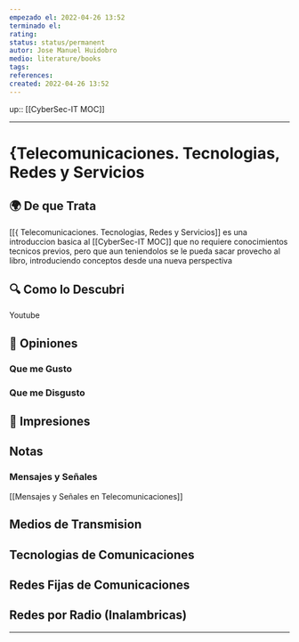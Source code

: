 ```yaml
---
empezado el: 2022-04-26 13:52
terminado el:
rating:
status: status/permanent
autor: Jose Manuel Huidobro
medio: literature/books 
tags:
references:
created: 2022-04-26 13:52
---
```

up:: [[CyberSec-IT MOC]]
___
# {Telecomunicaciones. Tecnologias, Redes y Servicios
## 🌍 De que Trata
[[{ Telecomunicaciones. Tecnologias, Redes y Servicios]] es una introduccion basica al [[CyberSec-IT MOC]] que no requiere conocimientos tecnicos previos, pero que aun teniendolos se le pueda sacar provecho al libro, introduciendo conceptos desde una nueva perspectiva  

## 🔍 Como lo Descubri
Youtube

## 🧠 Opiniones

### Que me Gusto

### Que me Disgusto

## 🎨 Impresiones

## Notas
### Mensajes y Señales
[[Mensajes y Señales en Telecomunicaciones]]
## Medios de Transmision
## Tecnologias de Comunicaciones
## Redes Fijas de Comunicaciones
## Redes por Radio (Inalambricas)
___

